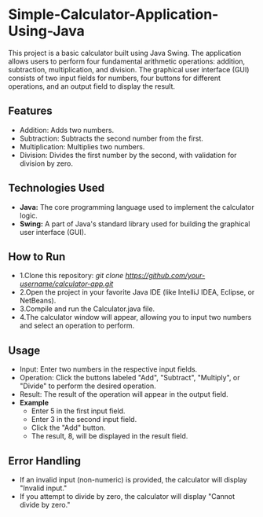# Simple-Calculator-Application-Using-Java
This project is a basic calculator built using Java Swing. The application allows users to perform four fundamental arithmetic operations: addition, subtraction, multiplication, and division. The graphical user interface (GUI) consists of two input fields for numbers, four buttons for different operations, and an output field to display the result.

## Features
* Addition: Adds two numbers.
* Subtraction: Subtracts the second number from the first.
* Multiplication: Multiplies two numbers.
* Division: Divides the first number by the second, with validation for division by zero.
  
## Technologies Used
* **Java:** The core programming language used to implement the calculator logic.
* **Swing:** A part of Java's standard library used for building the graphical user interface (GUI).
  
## How to Run
* 1.Clone this repository:
_git clone https://github.com/your-username/calculator-app.git_
* 2.Open the project in your favorite Java IDE (like IntelliJ IDEA, Eclipse, or NetBeans).
* 3.Compile and run the Calculator.java file.
* 4.The calculator window will appear, allowing you to input two numbers and select an operation to perform.

## Usage
* Input: Enter two numbers in the respective input fields.
* Operation: Click the buttons labeled "Add", "Subtract", "Multiply", or "Divide" to perform the desired operation.
* Result: The result of the operation will appear in the output field.
* **Example**
  * Enter 5 in the first input field.
  * Enter 3 in the second input field.
  * Click the "Add" button.
  * The result, 8, will be displayed in the result field.

## Error Handling
* If an invalid input (non-numeric) is provided, the calculator will display "Invalid input."
* If you attempt to divide by zero, the calculator will display "Cannot divide by zero."
